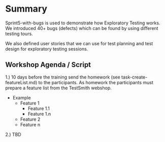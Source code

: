 # Summary
Sprint5-with-bugs is used to demonstrate how Exploratory Testing 
works. We introduced 40+ bugs (defects) which can be found by using different testing tours.

We also defined user stories that we can use for test planning and test design for exploratory testing sessions.

## Workshop Agenda / Script
1.) 10 days before the training send the homework (see task-create-featureList.md) to the participants. 
As homework the participants must prepare a feature list from the TestSmith webshop.
- Example
    - Feature 1
      - Feature 1.1
      - Feature 1.n
    - Feature 2
    - Feature n


2.) TBD